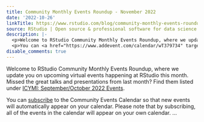 ```yaml
---
title: Community Monthly Events Roundup - November 2022
date: '2022-10-26'
linkTitle: https://www.rstudio.com/blog/community-monthly-events-roundup-november-2022/
source: RStudio | Open source & professional software for data science teams on RStudio
description: |-
  <p>Welcome to RStudio Community Monthly Events Roundup, where we update you on upcoming virtual events happening at RStudio this month. Missed the great talks and presentations from last month? Find them listed under <a href="#icymi-septemberoctober-2022-events">ICYMI: September/October 2022 Events</a>.</p>
  <p>You can <a href="https://www.addevent.com/calendar/wT379734" target = "_blank">subscribe</a> to the Community Events Calendar so that new events will automatically appear on your calendar. Please note that by subscribing, all of the events in the calendar will appear on your own calendar. ...
disable_comments: true
---
```

<p>Welcome to RStudio Community Monthly Events Roundup, where we update you on upcoming virtual events happening at RStudio this month. Missed the great talks and presentations from last month? Find them listed under <a href="#icymi-septemberoctober-2022-events">ICYMI: September/October 2022 Events</a>.</p>
<p>You can <a href="https://www.addevent.com/calendar/wT379734" target = "_blank">subscribe</a> to the Community Events Calendar so that new events will automatically appear on your calendar. Please note that by subscribing, all of the events in the calendar will appear on your own calendar. ...